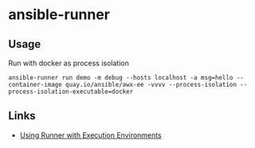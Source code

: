 # ansible-runner

## Usage

Run with docker as process isolation

`ansible-runner run demo -m debug --hosts localhost -a msg=hello --container-image quay.io/ansible/awx-ee -vvvv --process-isolation --process-isolation-executable=docker`

## Links
- [Using Runner with Execution Environments](https://ansible-runner.readthedocs.io/en/stable/execution_environments.html)
